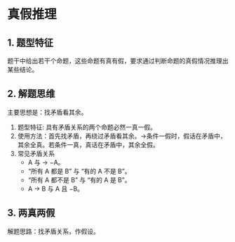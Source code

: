 <div><h1>真假推理</h1></div>

## 1. 题型特征
题干中给出若干个命题，这些命题有真有假，要求通过判断命题的真假情况推理出某些结论。
## 2. 解题思维
主要思想是：找矛盾看其余。
1. 题型特征: 具有矛盾关系的两个命题必然一真一假。
2. 使用方法：首先找矛盾，再绕过矛盾看其余。&rarr;条件一假时，假话在矛盾中，其余全真。若条件一真，真话在矛盾中，其余全假。
3. 常见矛盾关系
   * A 与 &rarr; &minus;A。
   * “所有 A 都是 B” 与 “有的 A 不是 B”。
   * “所有 A 都不是 B” 与 “有的 A 是 B”。
   * A &rarr; B 与 A 且 &minus;B。


## 3. 两真两假
解题思路：找矛盾关系，作假设。
